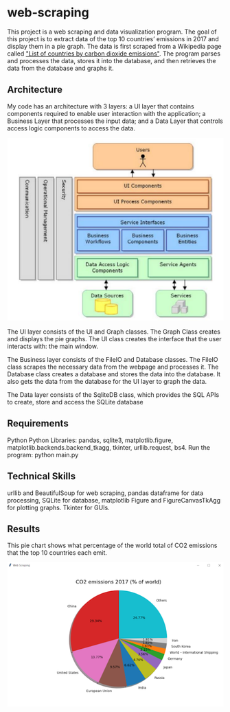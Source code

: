 # web-scraping

This project is a web scraping and data visualization program. The goal of this project is to extract data of the top 10 countries’ emissions in 2017 and display them in a pie graph. The data is first scraped from a Wikipedia page called ["List of countries by carbon dioxide emissions"](https://en.wikipedia.org/wiki/List_of_countries_by_carbon_dioxide_emissions). The program parses and processes the data, stores it into the database, and then retrieves the data from the database and graphs it.

## Architecture

My code has an architecture with 3 layers: a UI layer that contains components required to enable user interaction with the application; a Business Layer that processes the input data; and a Data Layer that controls access logic components to access the data.

![image](https://github.com/carab9/web-scraping/blob/main/architecture.png?raw=true)

The UI layer consists of the UI and Graph classes. The Graph Class creates and displays  the pie graphs. The UI class creates the interface that the user interacts with: the main window.

The Business layer consists of the FileIO and Database classes. The FileIO class scrapes the necessary data from the webpage and processes it. The Database class creates a database and stores the data into the database. It also gets the data from the database for the UI layer to graph the data.

The Data layer consists of the SqliteDB class, which provides the SQL APIs to create, store and access the SQLite database 

## Requirements

Python
Python Libraries: pandas, sqlite3, matplotlib.figure, matplotlib.backends.backend_tkagg, tkinter, urllib.request, bs4.
Run the program: python main.py

## Technical Skills

urllib and BeautifulSoup for web scraping, pandas dataframe for data processing, SQLite for database, matplotlib  Figure and FigureCanvasTkAgg for plotting graphs. Tkinter for GUIs.

## Results

This pie chart shows what percentage of the world total of CO2 emissions that the top 10 countries each emit.

![image](https://github.com/carab9/web-scraping/blob/main/web_scraping_pie_chart.png?raw=true)

